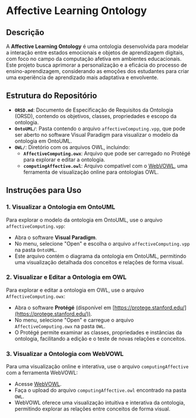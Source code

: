 # Affective Learning Ontology

## Descrição

A **Affective Learning Ontology** é uma ontologia desenvolvida para modelar a interação entre estados emocionais e objetos de aprendizagem digitais, com foco no campo da computação afetiva em ambientes educacionais. Este projeto busca aprimorar a personalização e a eficácia do processo de ensino-aprendizagem, considerando as emoções dos estudantes para criar uma experiência de aprendizado mais adaptativa e envolvente.

## Estrutura do Repositório

- **`ORSD.md`**: Documento de Especificação de Requisitos da Ontologia (ORSD), contendo os objetivos, classes, propriedades e escopo da ontologia.
- **`OntoUML/`**: Pasta contendo o arquivo `affectiveComputing.vpp`, que pode ser aberto no software Visual Paradigm para visualizar o modelo da ontologia em OntoUML.
- **`OWL/`**: Diretório com os arquivos OWL, incluindo:
  - **`AffectiveComputing.owx`**: Arquivo que pode ser carregado no Protégé para explorar e editar a ontologia.
  - **`computingAffective.owl`**: Arquivo compatível com o [WebVOWL](https://service.tib.eu/webvowl/), uma ferramenta de visualização online para ontologias OWL.

## Instruções para Uso

### 1. Visualizar a Ontologia em OntoUML

Para explorar o modelo da ontologia em OntoUML, use o arquivo `affectiveComputing.vpp`:

- Abra o software **Visual Paradigm**.
- No menu, selecione "Open" e escolha o arquivo `affectiveComputing.vpp` na pasta `OntoUML`.
- Este arquivo contém o diagrama da ontologia em OntoUML, permitindo uma visualização detalhada dos conceitos e relações de forma visual.

### 2. Visualizar e Editar a Ontologia em OWL

Para explorar e editar a ontologia em OWL, use o arquivo `AffectiveComputing.owx`:

- Abra o software **Protégé** (disponível em [https://protege.stanford.edu/](https://protege.stanford.edu/)).
- No menu, selecione "Open" e carregue o arquivo `AffectiveComputing.owx` na pasta `OWL`.
- O Protégé permite examinar as classes, propriedades e instâncias da ontologia, facilitando a edição e o teste de novas relações e conceitos.

### 3. Visualizar a Ontologia com WebVOWL

Para uma visualização online e interativa, use o arquivo `computingAffective` com a ferramenta WebVOWL:

- Acesse [WebVOWL](https://service.tib.eu/webvowl/).
- Faça o upload do arquivo `computingAffective.owl` encontrado na pasta `OWL`.
- WebVOWL oferece uma visualização intuitiva e interativa da ontologia, permitindo explorar as relações entre conceitos de forma visual.
